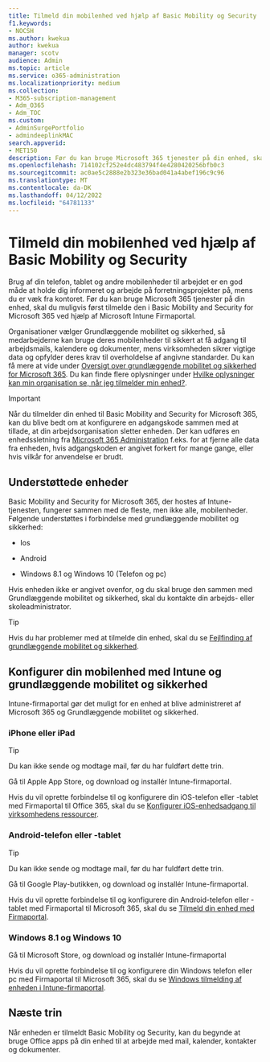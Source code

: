 ```yaml
---
title: Tilmeld din mobilenhed ved hjælp af Basic Mobility og Security
f1.keywords:
- NOCSH
ms.author: kwekua
author: kwekua
manager: scotv
audience: Admin
ms.topic: article
ms.service: o365-administration
ms.localizationpriority: medium
ms.collection:
- M365-subscription-management
- Adm_O365
- Adm_TOC
ms.custom:
- AdminSurgePortfolio
- admindeeplinkMAC
search.appverid:
- MET150
description: Før du kan bruge Microsoft 365 tjenester på din enhed, skal du muligvis først tilmelde den i Basic Mobility and Security for Microsoft 365.
ms.openlocfilehash: 714102cf252e4dc483794f4e4280420256bfb0c3
ms.sourcegitcommit: ac0ae5c2888e2b323e36bad041a4abef196c9c96
ms.translationtype: MT
ms.contentlocale: da-DK
ms.lasthandoff: 04/12/2022
ms.locfileid: "64781133"
---
```

# <a name="enroll-your-mobile-device-using-basic-mobility-and-security"></a>Tilmeld din mobilenhed ved hjælp af Basic Mobility og Security

Brug af din telefon, tablet og andre mobilenheder til arbejdet er en god måde at holde dig informeret og arbejde på forretningsprojekter på, mens du er væk fra kontoret. Før du kan bruge Microsoft 365 tjenester på din enhed, skal du muligvis først tilmelde den i Basic Mobility and Security for Microsoft 365 ved hjælp af Microsoft Intune Firmaportal.

Organisationer vælger Grundlæggende mobilitet og sikkerhed, så medarbejderne kan bruge deres mobilenheder til sikkert at få adgang til arbejdsmails, kalendere og dokumenter, mens virksomheden sikrer vigtige data og opfylder deres krav til overholdelse af angivne standarder. Du kan få mere at vide under [Oversigt over grundlæggende mobilitet og sikkerhed for Microsoft 365](overview.md). Du kan finde flere oplysninger under [Hvilke oplysninger kan min organisation se, når jeg tilmelder min enhed?](/intune-user-help/what-info-can-your-company-see-when-you-enroll-your-device-in-intune).

> [!IMPORTANT]
> Når du tilmelder din enhed til Basic Mobility and Security for Microsoft 365, kan du blive bedt om at konfigurere en adgangskode sammen med at tillade, at din arbejdsorganisation sletter enheden. Der kan udføres en enhedssletning fra <a href="https://go.microsoft.com/fwlink/p/?linkid=2024339" target="_blank">Microsoft 365 Administration</a> f.eks. for at fjerne alle data fra enheden, hvis adgangskoden er angivet forkert for mange gange, eller hvis vilkår for anvendelse er brudt.

## <a name="supported-devices"></a>Understøttede enheder

Basic Mobility and Security for Microsoft 365, der hostes af Intune-tjenesten, fungerer sammen med de fleste, men ikke alle, mobilenheder. Følgende understøttes i forbindelse med grundlæggende mobilitet og sikkerhed:

- Ios

- Android

- Windows 8.1 og Windows 10 (Telefon og pc)

Hvis enheden ikke er angivet ovenfor, og du skal bruge den sammen med Grundlæggende mobilitet og sikkerhed, skal du kontakte din arbejds- eller skoleadministrator.

> [!TIP]
> Hvis du har problemer med at tilmelde din enhed, skal du se [Fejlfinding af grundlæggende mobilitet og sikkerhed](troubleshoot.md).

## <a name="set-up-your-mobile-device-with-intune-and-basic-mobility-and-security"></a>Konfigurer din mobilenhed med Intune og grundlæggende mobilitet og sikkerhed

Intune-firmaportal gør det muligt for en enhed at blive administreret af Microsoft 365 og Grundlæggende mobilitet og sikkerhed.

### <a name="iphone-or-ipad"></a>iPhone eller iPad

> [!TIP]
> Du kan ikke sende og modtage mail, før du har fuldført dette trin.

Gå til Apple App Store, og download og installér Intune-firmaportal.

Hvis du vil oprette forbindelse til og konfigurere din iOS-telefon eller -tablet med Firmaportal til Office 365, skal du se [Konfigurer iOS-enhedsadgang til virksomhedens ressourcer](/mem/intune/user-help/enroll-your-device-in-intune-ios).

### <a name="android-phone-or-tablet"></a>Android-telefon eller -tablet

> [!TIP]
> Du kan ikke sende og modtage mail, før du har fuldført dette trin.

Gå til Google Play-butikken, og download og installér Intune-firmaportal.

Hvis du vil oprette forbindelse til og konfigurere din Android-telefon eller -tablet med Firmaportal til Microsoft 365, skal du se [Tilmeld din enhed med Firmaportal](/mem/intune/user-help/enroll-device-android-company-portal).

### <a name="windows-81-and-windows-10"></a>Windows 8.1 og Windows 10

Gå til Microsoft Store, og download og installér Intune-firmaportal

Hvis du vil oprette forbindelse til og konfigurere din Windows telefon eller pc med Firmaportal til Microsoft 365, skal du se [Windows tilmelding af enheden i Intune-firmaportal](/intune-user-help/windows-enrollment-company-portal).

## <a name="next-steps"></a>Næste trin

Når enheden er tilmeldt Basic Mobility og Security, kan du begynde at bruge Office apps på din enhed til at arbejde med mail, kalender, kontakter og dokumenter.